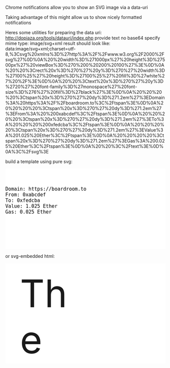 Chrome notifications allow you to show an SVG image via a data-uri

Taking advantage of this might allow us to show nicely formatted notifications

Heres some utilities for preparing the data uri:
  http://dopiaza.org/tools/datauri/index.php
  provide text
  no base64
  specify mime type: image/svg+xml
  result should look like:
  data:image/svg+xml;charset=utf-8,%3Csvg%20xmlns%3D%27http%3A%2F%2Fwww.w3.org%2F2000%2Fsvg%27%0D%0A%20%20width%3D%271000px%27%20height%3D%27500px%27%20viewBox%3D%270%200%20200%20100%27%3E%0D%0A%20%20%3Crect%20x%3D%270%27%20y%3D%270%27%20width%3D%27100%25%27%20height%3D%27100%25%27%20fill%3D%27white%27%20%2F%3E%0D%0A%20%20%3Ctext%20x%3D%270%27%20y%3D%2720%27%20font-family%3D%27monospace%27%20font-size%3D%276%27%20fill%3D%27black%27%3E%0D%0A%20%20%20%20%3Ctspan%20x%3D%270%27%20dy%3D%271.2em%27%3EDomain%3A%20https%3A%2F%2Fboardroom.to%3C%2Ftspan%3E%0D%0A%20%20%20%20%3Ctspan%20x%3D%270%27%20dy%3D%271.2em%27%3EFrom%3A%20%200xabcdef%3C%2Ftspan%3E%0D%0A%20%20%20%20%3Ctspan%20x%3D%270%27%20dy%3D%271.2em%27%3ETo%3A%20%20%20%200xfedcba%3C%2Ftspan%3E%0D%0A%20%20%20%20%3Ctspan%20x%3D%270%27%20dy%3D%271.2em%27%3EValue%3A%201.025%20Ether%3C%2Ftspan%3E%0D%0A%20%20%20%20%3Ctspan%20x%3D%270%27%20dy%3D%271.2em%27%3EGas%3A%200.025%20Ether%3C%2Ftspan%3E%0D%0A%20%20%3C%2Ftext%3E%0D%0A%3C%2Fsvg%3E

build a template using pure svg:

<svg xmlns='http://www.w3.org/2000/svg'
  width='1000px' height='500px' viewBox='0 0 200 100'>
  <rect x='0' y='0' width='100%' height='100%' fill='white' />
  <text x='0' y='20' font-family='monospace' font-size='6' fill='black'>
    <tspan x='0' dy='1.2em'>Domain: https://boardroom.to</tspan>
    <tspan x='0' dy='1.2em'>From:  0xabcdef</tspan>
    <tspan x='0' dy='1.2em'>To:    0xfedcba</tspan>
    <tspan x='0' dy='1.2em'>Value: 1.025 Ether</tspan>
    <tspan x='0' dy='1.2em'>Gas: 0.025 Ether</tspan>
  </text>
</svg>

or svg-embedded html:

<svg xmlns="http://www.w3.org/2000/svg" width="800" height="500">
  <rect x='0' y='0' width='100%' height='100%' fill='white' />
  <foreignObject class="node" x="46" y="22" width="200" height="300">
    <body xmlns="http://www.w3.org/1999/xhtml">
      <div style="font-size: 120px">
        The quick brown fox jumps over the lazy dog.
        Pack my box with five dozen liquor jugs
      </div>
    </body>
  </foreignObject>
</svg>
